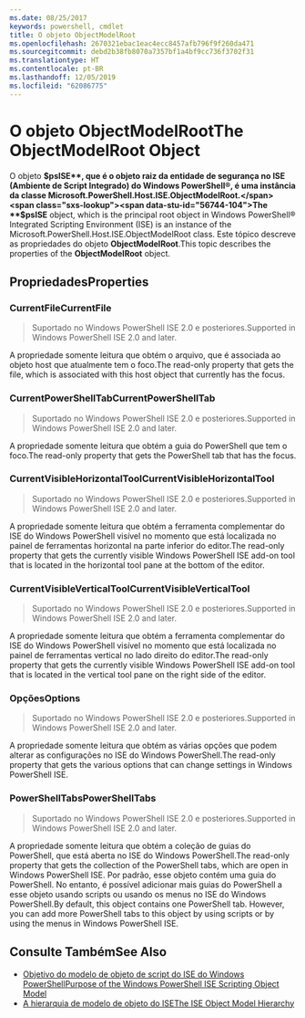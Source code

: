```yaml
---
ms.date: 08/25/2017
keywords: powershell, cmdlet
title: O objeto ObjectModelRoot
ms.openlocfilehash: 2670321ebac1eac4ecc8457afb796f9f260da471
ms.sourcegitcommit: debd2b38fb8070a7357bf1a4bf9cc736f3702f31
ms.translationtype: HT
ms.contentlocale: pt-BR
ms.lasthandoff: 12/05/2019
ms.locfileid: "62086775"
---
```

# <a name="the-objectmodelroot-object"></a><span data-ttu-id="56744-103">O objeto ObjectModelRoot</span><span class="sxs-lookup"><span data-stu-id="56744-103">The ObjectModelRoot Object</span></span>

<span data-ttu-id="56744-104">O objeto **$psISE**, que é o objeto raiz da entidade de segurança no ISE (Ambiente de Script Integrado) do Windows PowerShell®, é uma instância da classe Microsoft.PowerShell.Host.ISE.ObjectModelRoot.</span><span class="sxs-lookup"><span data-stu-id="56744-104">The **$psISE** object, which is the principal root object in Windows PowerShell® Integrated Scripting Environment (ISE) is an instance of the Microsoft.PowerShell.Host.ISE.ObjectModelRoot class.</span></span>
<span data-ttu-id="56744-105">Este tópico descreve as propriedades do objeto **ObjectModelRoot**.</span><span class="sxs-lookup"><span data-stu-id="56744-105">This topic describes the properties of the **ObjectModelRoot** object.</span></span>

## <a name="properties"></a><span data-ttu-id="56744-106">Propriedades</span><span class="sxs-lookup"><span data-stu-id="56744-106">Properties</span></span>

### <a name="currentfile"></a><span data-ttu-id="56744-107">CurrentFile</span><span class="sxs-lookup"><span data-stu-id="56744-107">CurrentFile</span></span>

> <span data-ttu-id="56744-108">Suportado no Windows PowerShell ISE 2.0 e posteriores.</span><span class="sxs-lookup"><span data-stu-id="56744-108">Supported in Windows PowerShell ISE 2.0 and later.</span></span>

<span data-ttu-id="56744-109">A propriedade somente leitura que obtém o arquivo, que é associada ao objeto host que atualmente tem o foco.</span><span class="sxs-lookup"><span data-stu-id="56744-109">The read-only property that gets the file, which is associated with this host object that currently has the focus.</span></span>

### <a name="currentpowershelltab"></a><span data-ttu-id="56744-110">CurrentPowerShellTab</span><span class="sxs-lookup"><span data-stu-id="56744-110">CurrentPowerShellTab</span></span>

> <span data-ttu-id="56744-111">Suportado no Windows PowerShell ISE 2.0 e posteriores.</span><span class="sxs-lookup"><span data-stu-id="56744-111">Supported in Windows PowerShell ISE 2.0 and later.</span></span>

<span data-ttu-id="56744-112">A propriedade somente leitura que obtém a guia do PowerShell que tem o foco.</span><span class="sxs-lookup"><span data-stu-id="56744-112">The read-only property that gets the PowerShell tab that has the focus.</span></span>

### <a name="currentvisiblehorizontaltool"></a><span data-ttu-id="56744-113">CurrentVisibleHorizontalTool</span><span class="sxs-lookup"><span data-stu-id="56744-113">CurrentVisibleHorizontalTool</span></span>

> <span data-ttu-id="56744-114">Suportado no Windows PowerShell ISE 2.0 e posteriores.</span><span class="sxs-lookup"><span data-stu-id="56744-114">Supported in Windows PowerShell ISE 2.0 and later.</span></span>

<span data-ttu-id="56744-115">A propriedade somente leitura que obtém a ferramenta complementar do ISE do Windows PowerShell visível no momento que está localizada no painel de ferramentas horizontal na parte inferior do editor.</span><span class="sxs-lookup"><span data-stu-id="56744-115">The read-only property that gets the currently visible Windows PowerShell ISE add-on tool that is located in the horizontal tool pane at the bottom of the editor.</span></span>

### <a name="currentvisibleverticaltool"></a><span data-ttu-id="56744-116">CurrentVisibleVerticalTool</span><span class="sxs-lookup"><span data-stu-id="56744-116">CurrentVisibleVerticalTool</span></span>

> <span data-ttu-id="56744-117">Suportado no Windows PowerShell ISE 2.0 e posteriores.</span><span class="sxs-lookup"><span data-stu-id="56744-117">Supported in Windows PowerShell ISE 2.0 and later.</span></span>

<span data-ttu-id="56744-118">A propriedade somente leitura que obtém a ferramenta complementar do ISE do Windows PowerShell visível no momento que está localizada no painel de ferramentas vertical no lado direito do editor.</span><span class="sxs-lookup"><span data-stu-id="56744-118">The read-only property that gets the currently visible Windows PowerShell ISE add-on tool that is located in the vertical tool pane on the right side of the editor.</span></span>

### <a name="options"></a><span data-ttu-id="56744-119">Opções</span><span class="sxs-lookup"><span data-stu-id="56744-119">Options</span></span>

> <span data-ttu-id="56744-120">Suportado no Windows PowerShell ISE 2.0 e posteriores.</span><span class="sxs-lookup"><span data-stu-id="56744-120">Supported in Windows PowerShell ISE 2.0 and later.</span></span>

<span data-ttu-id="56744-121">A propriedade somente leitura que obtém as várias opções que podem alterar as configurações no ISE do Windows PowerShell.</span><span class="sxs-lookup"><span data-stu-id="56744-121">The read-only property that gets the various options that can change settings in Windows PowerShell ISE.</span></span>

### <a name="powershelltabs"></a><span data-ttu-id="56744-122">PowerShellTabs</span><span class="sxs-lookup"><span data-stu-id="56744-122">PowerShellTabs</span></span>

> <span data-ttu-id="56744-123">Suportado no Windows PowerShell ISE 2.0 e posteriores.</span><span class="sxs-lookup"><span data-stu-id="56744-123">Supported in Windows PowerShell ISE 2.0 and later.</span></span>

<span data-ttu-id="56744-124">A propriedade somente leitura que obtém a coleção de guias do PowerShell, que está aberta no ISE do Windows PowerShell.</span><span class="sxs-lookup"><span data-stu-id="56744-124">The read-only property that gets the collection of the PowerShell tabs, which are open in Windows PowerShell ISE.</span></span> <span data-ttu-id="56744-125">Por padrão, esse objeto contém uma guia do PowerShell. No entanto, é possível adicionar mais guias do PowerShell a esse objeto usando scripts ou usando os menus no ISE do Windows PowerShell.</span><span class="sxs-lookup"><span data-stu-id="56744-125">By default, this object contains one PowerShell tab. However, you can add more PowerShell tabs to this object by using scripts or by using the menus in Windows PowerShell ISE.</span></span>

## <a name="see-also"></a><span data-ttu-id="56744-126">Consulte Também</span><span class="sxs-lookup"><span data-stu-id="56744-126">See Also</span></span>

- [<span data-ttu-id="56744-127">Objetivo do modelo de objeto de script do ISE do Windows PowerShell</span><span class="sxs-lookup"><span data-stu-id="56744-127">Purpose of the Windows PowerShell ISE Scripting Object Model</span></span>](Purpose-of-the-Windows-PowerShell-ISE-Scripting-Object-Model.md)
- [<span data-ttu-id="56744-128">A hierarquia de modelo de objeto do ISE</span><span class="sxs-lookup"><span data-stu-id="56744-128">The ISE Object Model Hierarchy</span></span>](The-ISE-Object-Model-Hierarchy.md)